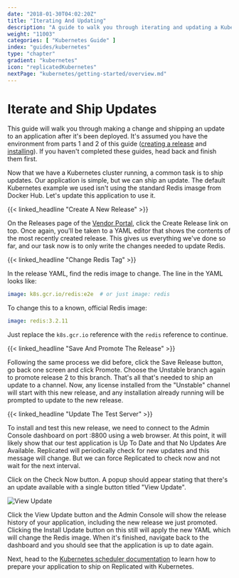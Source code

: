 ```yaml
---
date: "2018-01-30T04:02:20Z"
title: "Iterating And Updating"
description: "A guide to walk you through iterating and updating a Kubernetes release in Replicated"
weight: "11003"
categories: [ "Kubernetes Guide" ]
index: "guides/kubernetes"
type: "chapter"
gradient: "kubernetes"
icon: "replicatedKubernetes"
nextPage: "kubernetes/getting-started/overview.md"
---
```


# Iterate and Ship Updates

This guide will walk you through making a change and shipping an update to an application after it's been deployed. It's assumed you have the environment from parts 1 and 2 of this guide ([creating a release](../create-release) and [installing](../install)). If you haven't completed these guides, head back and finish them first.

Now that we have a Kubernetes cluster running, a common task is to ship updates. Our application is simple, but we can ship an update. The default Kubernetes example we used isn't using the standard Redis imasge from Docker Hub. Let's update this application to use it.

{{< linked_headline "Create A New Release" >}}

On the Releases page of the [Vendor Portal](https://vendor.replicated.com), click the Create Release link on top. Once again, you'll be taken to a YAML editor that shows the contents of the most recently created release. This gives us everything we've done so far, and our task now is to only write the changes needed to update Redis.

{{< linked_headline "Change Redis Tag" >}}

In the release YAML, find the redis image to change. The line in the YAML looks like:

```yaml
image: k8s.gcr.io/redis:e2e  # or just image: redis
```

To change this to a known, official Redis image:

```yaml
image: redis:3.2.11
```

Just replace the `k8s.gcr.io` reference with the `redis` reference to continue.

{{< linked_headline "Save And Promote The Release" >}}

Following the same process we did before, click the Save Release button, go back one screen and click Promote. Choose the Unstable branch again to promote release 2 to this branch. That's all that's needed to ship an update to a channel. Now, any license installed from the "Unstable" channel will start with this new release, and any installation already running will be prompted to update to the new release.

{{< linked_headline "Update The Test Server" >}}

To install and test this new release, we need to connect to the Admin Console dashboard on port :8800 using a web browser. At this point, it will likely show that our test application is Up To Date and that No Updates Are Available. Replicated will periodically check for new updates and this message will change. But we can force Replicated to check now and not wait for the next interval.

Click on the Check Now button. A popup should appear stating that there's an update available with a single button titled "View Update".

![View Update](/images/guides/native/view-update.png)

Click the View Update button and the Admin Console will show the release history of your application, including the new release we just promoted. Clicking the Install Update button on this still will apply the new YAML which will change the Redis image. When it's finished, navigate back to the dashboard and you should see that the application is up to date again.

Next, head to the [Kubernetes scheduler documentation](/docs/kubernetes/getting-started) to learn how to prepare your application to ship on Replicated with Kubernetes.

